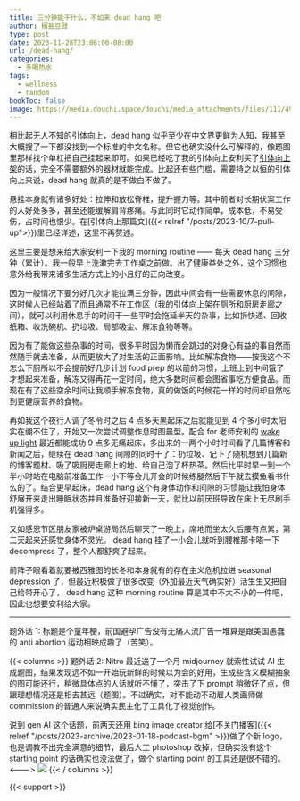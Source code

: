 ```yaml
---
title: 三分钟能干什么，不如来 dead hang 吧
author: 椒盐豆豉
type: post
date: 2023-11-28T23:06:00-08:00
url: /dead-hang/
categories:
  - 多喝热水
tags:
  - wellness
  - random
bookToc: false
image: https://media.douchi.space/douchi/media_attachments/files/111/492/354/613/202/527/original/2b65eb14b8bf92f2.png
---
```


相比起无人不知的引体向上，dead hang 似乎至少在中文界更鲜为人知，我甚至大概搜了一下都没找到一个标准的中文名称。但它也确实没什么可解释的，像题图里那样找个单杠把自己挂起来即可。如果已经吃了我的引体向上安利买了[引体向上架](https://amzn.to/3VIJaWk)的话，完全不需要额外的器材就能完成。比起还有些门槛，需要持之以恒的引体向上来说，dead hang 就真的是不做白不做了。

<!--more-->

悬挂本身就有诸多好处：拉伸和放松脊椎，提升握力等。其中前者对长期伏案工作的人好处多多，甚至还能缓解肩背疼痛。与此同时它动作简单，成本低，不易受伤，占时间也恨少。在[引体向上那篇文]({{< relref "/posts/2023-10/7-pull-up">}})里已经详述，这里不再赘述。

这里主要是想来给大家安利一下我的 morning routine —— 每天 dead hang 三分钟（累计）。我一般早上洗漱完去工作桌之前做。出了健康益处之外，这个习惯也意外给我带来诸多生活方式上的小且好的正向改变。

因为一般情况下要分好几次才能拉满三分钟，因此中间会有一些需要休息的间隙，这时候人已经站着了而且通常不在工作区（我的引体向上架在厕所和厨房走廊之间），就可以利用休息手的时间干一些平时会拖延半天的杂事，比如拆快递、回收纸箱、收洗碗机、扔垃圾、局部吸尘、解冻食物等等。

因为有了能做这些杂事的时间，很多平时因为懒而会跳过的对身心有益的事自然而然随手就去准备，从而更放大了对生活的正面影响。比如解冻食物——按我这个不怎么下厨所以不会提前好几步计划 food prep 的以前的习惯，上班上到中间饿了才想起来准备，解冻又得再花一定时间，绝大多数时间都会图省事吃方便食品。而现在有了这些空余时间让我顺手解冻食物，真的做饭的时候花一样的时间却自然吃到更健康营养的食物。

再如我这个夜行人调了冬令时之后 4 点多天黑起床之后就能见到 4 个多小时太阳实在绷不住了，开始又一次尝试调整作息时图晨型。配合 for 老师安利的 [wake up light](https://amzn.to/3R0sP09) 最近都能成功 9 点多无痛起床，多出来的一两个小时时间看了几篇博客和新闻之后，继续在 dead hang 间隙的同时干了：扔垃圾、记下了随机想到几篇新的博客题材、吸了吸厨房走廊上的地、给自己泡了杯热茶。然后比平时早一到一个半小时站在电脑前准备工作一小下等会儿开会的时候练腿然后下午就去摸鱼看书什么的了。结合更早起床，dead hang 这个有身体动作和间隙的习惯能让我怕身体舒展开来走出睡眠状态并且准备好迎接新一天，就比以前厌班导致在床上无尽刷手机强得多。

又如感恩节区朋友家被炉桌游局然后聊天了一晚上，席地而坐太久后腰有点累，第二天起来还感觉身体不灵光。 dead hang 挂了一小会儿就听到腰椎那卡嗒一下 decompress 了，整个人都舒爽了起来。

前阵子眼看着就要被西雅图的长冬和本身就有的存在主义危机拉进 seasonal depression 了，但最近积极做了很多改变（外加最近天气确实好）活生生又把自己给带开心了， dead hang 这种 morning routine 算是其中不大不小的一件吧，因此也想要安利给大家。

---

题外话 1: 标题是个童年梗，前国避孕广告没有无痛人流广告一堆算是跟美国愚蠢的 anti abortion 运动相映成趣了（苦笑）。

{{< columns >}}
题外话 2: Nitro 最近送了一个月 midjourney 就索性试试 AI 生成题图，结果发现远不如一开始玩新鲜的时候以为会的好用，生成些含义模糊抽象的图可能还行，稍微具体点的人话就听不懂了，突击了下 prompt 稍微好了点，但跟理想情况还是相去甚远（题图）。不过确实，对不能动不动雇人类画师做 commission 的普通人来说确实民主化了工具化了视觉创作。

说到 gen AI 这个话题，前两天还用 bing image creator 给[不关门播客]({{< relref "/posts/2023-archive/2023-01-18-podcast-bgm" >}})做了个新 logo，也是调教不出完全满意的细节，最后人工 photoshop 改掉，但确实没有这个 starting point 的话确实也没法做了，做个 starting point 的工具还是很不错的。
<--->
![](https://media.douchi.space/douchi/media_attachments/files/111/492/535/154/137/228/original/11bbf57793224bd7.png)
{{< / columns >}}

{{< support >}}
